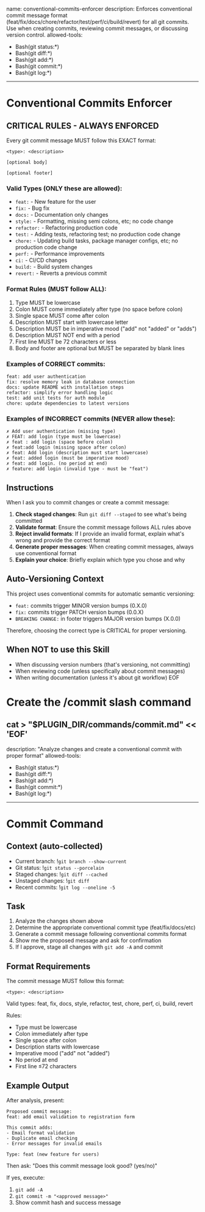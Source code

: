 name: conventional-commits-enforcer
description: Enforces conventional commit message format (feat/fix/docs/chore/refactor/test/perf/ci/build/revert) for all git commits. Use when creating commits, reviewing commit messages, or discussing version control.
allowed-tools: 
  - Bash(git status:*)
  - Bash(git diff:*)
  - Bash(git add:*)
  - Bash(git commit:*)
  - Bash(git log:*)
---

# Conventional Commits Enforcer

## CRITICAL RULES - ALWAYS ENFORCED

Every git commit message MUST follow this EXACT format:
```
<type>: <description>

[optional body]

[optional footer]
```

### Valid Types (ONLY these are allowed):
- `feat:` - New feature for the user
- `fix:` - Bug fix
- `docs:` - Documentation only changes
- `style:` - Formatting, missing semi colons, etc; no code change
- `refactor:` - Refactoring production code
- `test:` - Adding tests, refactoring test; no production code change  
- `chore:` - Updating build tasks, package manager configs, etc; no production code change
- `perf:` - Performance improvements
- `ci:` - CI/CD changes
- `build:` - Build system changes
- `revert:` - Reverts a previous commit

### Format Rules (MUST follow ALL):
1. Type MUST be lowercase
2. Colon MUST come immediately after type (no space before colon)
3. Single space MUST come after colon
4. Description MUST start with lowercase letter
5. Description MUST be in imperative mood ("add" not "added" or "adds")
6. Description MUST NOT end with a period
7. First line MUST be 72 characters or less
8. Body and footer are optional but MUST be separated by blank lines

### Examples of CORRECT commits:
```
feat: add user authentication
fix: resolve memory leak in database connection
docs: update README with installation steps
refactor: simplify error handling logic
test: add unit tests for auth module
chore: update dependencies to latest versions
```

### Examples of INCORRECT commits (NEVER allow these):
```
✗ Add user authentication (missing type)
✗ FEAT: add login (type must be lowercase)
✗ feat : add login (space before colon)  
✗ feat:add login (missing space after colon)
✗ feat: Add login (description must start lowercase)
✗ feat: added login (must be imperative mood)
✗ feat: add login. (no period at end)
✗ feature: add login (invalid type - must be "feat")
```

## Instructions

When I ask you to commit changes or create a commit message:

1. **Check staged changes**: Run `git diff --staged` to see what's being committed
2. **Validate format**: Ensure the commit message follows ALL rules above
3. **Reject invalid formats**: If I provide an invalid format, explain what's wrong and provide the correct format
4. **Generate proper messages**: When creating commit messages, always use conventional format
5. **Explain your choice**: Briefly explain which type you chose and why

## Auto-Versioning Context

This project uses conventional commits for automatic semantic versioning:
- `feat:` commits trigger MINOR version bumps (0.X.0)
- `fix:` commits trigger PATCH version bumps (0.0.X)  
- `BREAKING CHANGE:` in footer triggers MAJOR version bumps (X.0.0)

Therefore, choosing the correct type is CRITICAL for proper versioning.

## When NOT to use this Skill

- When discussing version numbers (that's versioning, not committing)
- When reviewing code (unless specifically about commit messages)
- When writing documentation (unless it's about git workflow)
EOF

# Create the /commit slash command
cat > "$PLUGIN_DIR/commands/commit.md" << 'EOF'
---
description: "Analyze changes and create a conventional commit with proper format"
allowed-tools:
  - Bash(git status:*)
  - Bash(git diff:*)
  - Bash(git add:*)
  - Bash(git commit:*)
  - Bash(git log:*)
---

# Commit Command

## Context (auto-collected)

- Current branch: !`git branch --show-current`
- Git status: !`git status --porcelain`
- Staged changes: !`git diff --cached`
- Unstaged changes: !`git diff`
- Recent commits: !`git log --oneline -5`

## Task

1. Analyze the changes shown above
2. Determine the appropriate conventional commit type (feat/fix/docs/etc)
3. Generate a commit message following conventional commits format
4. Show me the proposed message and ask for confirmation
5. If I approve, stage all changes with `git add -A` and commit

## Format Requirements

The commit message MUST follow this format:
```
<type>: <description>
```

Valid types: feat, fix, docs, style, refactor, test, chore, perf, ci, build, revert

Rules:
- Type must be lowercase
- Colon immediately after type
- Single space after colon
- Description starts with lowercase
- Imperative mood ("add" not "added")
- No period at end
- First line ≤72 characters

## Example Output

After analysis, present:
```
Proposed commit message:
feat: add email validation to registration form

This commit adds:
- Email format validation
- Duplicate email checking
- Error messages for invalid emails

Type: feat (new feature for users)
```

Then ask: "Does this commit message look good? (yes/no)"

If yes, execute:
1. `git add -A`
2. `git commit -m "<approved message>"`
3. Show commit hash and success message